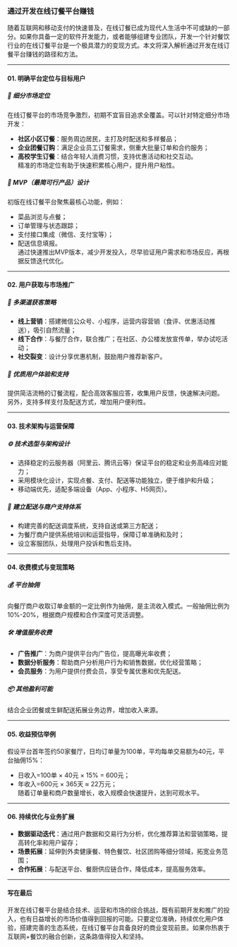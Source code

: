 ### 通过开发在线订餐平台赚钱  

随着互联网和移动支付的快速普及，在线订餐已成为现代人生活中不可或缺的一部分。如果你具备一定的软件开发能力，或者能够组建专业团队，开发一个针对餐饮行业的在线订餐平台是一个极具潜力的变现方式。本文将深入解析通过开发在线订餐平台赚钱的路径和方法。  

---  
#### 01. 明确平台定位与目标用户  
##### 🎯 细分市场定位  
在线订餐平台的市场竞争激烈，初期不宜盲目追求全覆盖。可以针对特定细分市场开发：  
* **社区小区订餐**：服务周边居民，主打及时配送和多样餐品；  
* **企业团餐订购**：满足企业员工订餐需求，侧重大批量订单和合约服务；  
* **高校学生订餐**：结合年轻人消费习惯，支持优惠活动和社交互动。  
精准的市场定位有助于快速积累核心用户，提升用户粘性。  

##### 🌱 MVP（最简可行产品）设计  
初版在线订餐平台聚焦最核心功能，例如：  
* 菜品浏览与点餐；  
* 订单管理与状态跟踪；  
* 支付接口集成（微信、支付宝等）；  
* 配送信息填报。  
通过快速推出MVP版本，减少开发投入，尽早验证用户需求和市场反应，再根据反馈迭代优化。  

---  
#### 02. 用户获取与市场推广  
##### 📢 多渠道获客策略  
* **线上营销**：搭建微信公众号、小程序，运营内容营销（食评、优惠活动推送），吸引自然流量；  
* **线下合作**：与餐厅合作，联合推广；在社区、办公楼发放宣传单，举办试吃活动；  
* **社交裂变**：设计分享优惠机制，鼓励用户推荐新客户。  

##### 🔧 优质用户体验和支持  
提供简洁流畅的订餐流程，配合高效客服应答，收集用户反馈，快速解决问题。  
另外，支持多样支付及配送方式，增加用户便利性。  

---  
#### 03. 技术架构与运营保障  
##### ⚙️ 技术选型与架构设计  
* 选择稳定的云服务器（阿里云、腾讯云等）保证平台的稳定和业务高峰应对能力；  
* 采用模块化设计，实现点餐、支付、配送等功能独立，便于维护和升级；  
* 移动端优先，适配多端设备（App、小程序、H5网页）。  

##### 🤝 建立配送与商户支持体系  
* 构建完善的配送调度系统，支持自送或第三方配送；  
* 为餐厅商户提供系统培训和运营指导，保障订单准确和及时；  
* 设立客服团队，处理用户投诉和售后支持。  

---  
#### 04. 收费模式与变现策略  
##### 💰 平台抽佣  
向餐厅商户收取订单金额的一定比例作为抽佣，是主流收入模式。一般抽佣比例为10%-20%，根据商户规模和合作深度可灵活调整。  

##### 🛠️ 增值服务收费  
* **广告推广**：为商户提供平台内广告位，提高曝光率收费；  
* **数据分析服务**：帮助商户分析用户行为和销售数据，优化经营策略；  
* **会员服务**：为用户提供付费会员，享受专属优惠和优先配送。  

##### 📦 其他盈利可能  
结合企业团餐或生鲜配送拓展业务边界，增加收入来源。  

---  
#### 05. 收益预估举例  
假设平台首年签约50家餐厅，日均订单量为100单，平均每单交易额为40元，平台抽佣15%：  
* 日收入=100单 × 40元 × 15% = 600元；  
* 年收入=600元 × 365天 ≈ 22万元；  
随着订单量和商户数量增长，收入规模会快速提升，达到可观水平。  

---  
#### 06. 持续优化与业务扩展  
* **数据驱动迭代**：通过用户数据和交易行为分析，优化推荐算法和营销策略，提高转化率和用户留存；  
* **场景拓展**：延伸到外卖健康餐、特色餐饮、社区团购等细分领域，拓宽业务范围；  
* **合作拓展**：与配送平台、餐厨供应链合作，降低成本，提高服务效率。  

---  
#### 写在最后  
开发在线订餐平台是结合技术、运营和市场的综合挑战，既有前期开发和推广的投入，也有日益增长的市场价值得到回报的可能。只要定位准确，持续优化用户体验，搭建完善的生态系统，在线订餐平台具备良好的商业变现前景。如果你热衷于互联网+餐饮的融合创新，这条路值得投入和坚持。